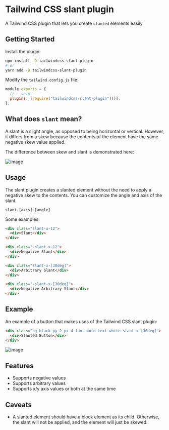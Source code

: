 # Tailwind CSS slant plugin

A Tailwind CSS plugin that lets you create `slanted` elements easily.

## Getting Started

Install the plugin:

```bash
npm install -D tailwindcss-slant-plugin
# or
yarn add -D tailwindcss-slant-plugin
```

Modify the `tailwind.config.js` file:

```js
module.exports = {
  // --snip--
  plugins: [require("tailwindcss-slant-plugin")()],
};
```

## What does `slant` mean?

A slant is a slight angle, as opposed to being horizontal or vertical. However, it differs from a skew because the contents of the element have the same negative skew value applied.

The difference between skew and slant is demonstrated here:

![image](https://user-images.githubusercontent.com/808734/193603368-b5f1a367-eb9f-4aa3-a762-776e9c284b27.png)

## Usage

The slant plugin creates a slanted element without the need to apply a negative skew to the contents. You can customize the angle and axis of the slant.

```
slant-[axis]-[angle]
```

Some examples:

```html
<div class="slant-x-12">
  <div>Slant</div>
</div>

<div class="-slant-x-12">
  <div>Negative Slant</div>
</div>

<div class="slant-x-[30deg]">
  <div>Arbitrary Slant</div>
</div>

<div class="-slant-x-[30deg]">
  <div>Negative Arbitrary Slant</div>
</div>
```

## Example

An example of a button that makes uses of the Tailwind CSS slant plugin:

```html
<div class="bg-black py-2 px-4 font-bold text-white slant-x-[30deg]">
  <div>Slanted Button</div>
</div>
```

![image](https://user-images.githubusercontent.com/808734/193592375-4e4ecd39-9ab9-4079-940e-3e440cf59185.png)

## Features

- Supports negative values
- Supports arbitrary values
- Supports x/y axis values or both at the same time

## Caveats

- A slanted element should have a block element as its child. Otherwise, the slant will not be applied, and the element will just be skewed.
